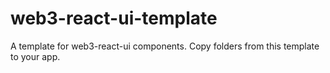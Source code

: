 # web3-react-ui-template
A template for web3-react-ui components. Copy folders from this template to your app.
